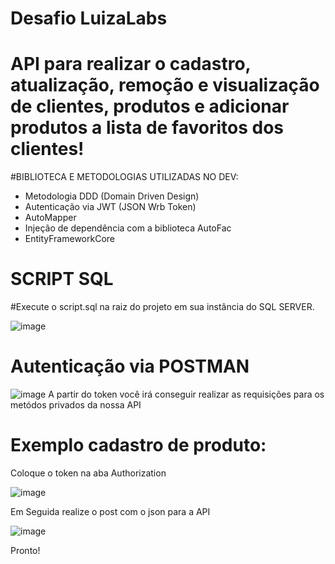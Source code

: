 # Desafio LuizaLabs

# API para realizar o cadastro, atualização, remoção e visualização de clientes, produtos e adicionar produtos a lista de favoritos dos clientes!

#BIBLIOTECA E METODOLOGIAS UTILIZADAS NO DEV:
- Metodologia DDD (Domain Driven Design)
- Autenticação via JWT (JSON Wrb Token)
- AutoMapper 
- Injeção de dependência com a biblioteca AutoFac
- EntityFrameworkCore

# SCRIPT SQL
#Execute o script.sql na raiz do projeto em sua instância do SQL SERVER.

![image](https://user-images.githubusercontent.com/36198905/148005987-4a579ed3-218b-4922-af50-d7725b2835b5.png)


# Autenticação via POSTMAN
![image](https://user-images.githubusercontent.com/36198905/148004145-b3be2c83-8628-4d14-bc9f-ff8b8e3824c9.png)
A partir do token você irá conseguir realizar as requisições para os metódos privados da nossa API

# Exemplo cadastro de produto:
Coloque o token na aba Authorization

![image](https://user-images.githubusercontent.com/36198905/148004438-3c68f36f-c2b4-4db3-9490-66c801d0e85f.png)

Em Seguida realize o post com o json para a API

![image](https://user-images.githubusercontent.com/36198905/148004330-946023fa-ee29-42ff-921a-47aae1e6d030.png)

Pronto!
